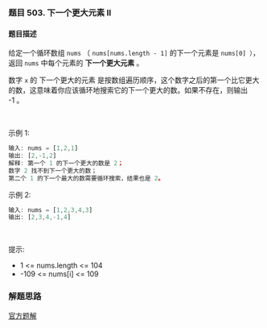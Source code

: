 ### 题目 503. 下一个更大元素 II
#### 题目描述
给定一个循环数组 `nums` （ `nums[nums.length - 1]` 的下一个元素是 `nums[0] ）`，返回 `nums` 中每个元素的 **下一个更大元素** 。

数字 `x` 的 下一个更大的元素 是按数组遍历顺序，这个数字之后的第一个比它更大的数，这意味着你应该循环地搜索它的下一个更大的数。如果不存在，则输出 -1 。

 

示例 1:

```js
输入: nums = [1,2,1]
输出: [2,-1,2]
解释: 第一个 1 的下一个更大的数是 2；
数字 2 找不到下一个更大的数； 
第二个 1 的下一个最大的数需要循环搜索，结果也是 2。
```
示例 2:

```js
输入: nums = [1,2,3,4,3]
输出: [2,3,4,-1,4]
```
 

提示:

- 1 <= nums.length <= 104
- -109 <= nums[i] <= 109

### 解题思路
[官方题解](https://leetcode.cn/problems/next-greater-element-ii/solution/xia-yi-ge-geng-da-yuan-su-ii-by-leetcode-bwam/)